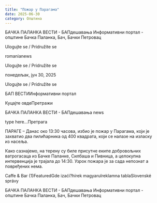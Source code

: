 ```yaml
---
title: "Пожар у Парагама"
date: 2025-06-30
category: Општина
---
```


БАЧКА ПАЛАНКА ВЕСТИ - БАПдешавања Информативни портал - општине Бачка Паланка, Бач, Бачки Петровац

Ulogujte se / Pridružite se

romanianews

Ulogujte se / Pridružite se

понедељак, јун 30, 2025

Ulogujte se / Pridružite se

БАП ВЕСТИИнформативни портал

Куцајте овдеПретражи

БАЧКА ПАЛАНКА ВЕСТИ - БАПдешавања news

type here...Претрага

ПАРАГЕ – Данас око 13:30 часова, избио је пожар у Парагама, који је захватио два пилићарника од 400 квадрата, који се налазе на изласку из насеља.

Како сазнајемо, на терену су биле присутне екипе добровољних ватрогасаца из Бачке Паланке, Силбаша и Пивница, а целокупна интервенција је трајала до 14:30.
Узрок пожара је за сада непознат а повређених нема.

Caffe & Bar (1)FeaturedGde izaći?hírek magyarulreklamna tablaSlovenské správy

БАЧКА ПАЛАНКА ВЕСТИ - БАПдешавања Информативни портал - општине Бачка Паланка, Бач, Бачки Петровац
